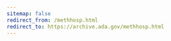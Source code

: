 ```yaml
---
sitemap: false 
redirect_from: /methhosp.html 
redirect_to: https://archive.ada.gov/methhosp.html 
---
```


